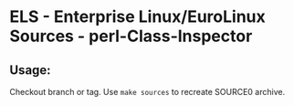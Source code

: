 # ELS - Enterprise Linux/EuroLinux Sources - perl-Class-Inspector
 
## Usage:
  Checkout branch or tag. Use `make sources` to recreate  SOURCE0 archive.
